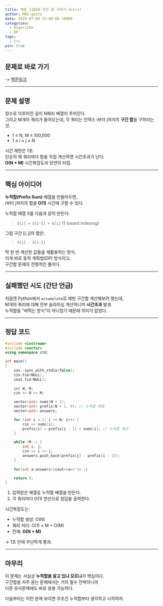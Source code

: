 ```yaml
---
title: 백준 11659-구간 합 구하기 4(C++)
author: M0S-quito
date: 2025-07-06 15:00:00 +0900
categories:
  - Algorithm
  - DP
tags:
  - C++
pin: true
---
```


## 문제로 바로 가기
-> [백준링크](https://www.acmicpc.net/problem/11659)

--- 
## 문제 설명

정수로 이루어진 길이 N짜리 배열이 주어진다.  
그리고 M개의 쿼리가 들어오는데, 각 쿼리는 인덱스 i부터 j까지의 **구간 합**을 구하라는 것.

- 1 ≤ N, M ≤ 100,000
- 1 ≤ i ≤ j ≤ N

시간 제한은 1초.  
단순히 매 쿼리마다 합을 직접 계산하면 시간초과가 난다.  
**O(N * M)** 시간복잡도라 당연히 터짐.

---

## 핵심 아이디어

**누적합(Prefix Sum)** 배열을 만들어두면,  
i부터 j까지의 합을 **O(1)** 시간에 구할 수 있다.

누적합 배열 S를 다음과 같이 만든다:

> `S[i] = S[i-1] + A[i]` (1-based indexing)

그럼 구간 [i, j]의 합은:

> `S[j] - S[i-1]`

딱 한 번 계산한 값들을 재활용하는 방식.  
이게 바로 동적 계획법(DP) 방식이고,  
구간합 문제의 전형적인 풀이다.

---

## 실패했던 시도 (간단 언급)

처음엔 Python에서 `accumulate`로 매번 구간합 계산해보려 했는데,  
M개의 쿼리에 대해 전부 슬라이싱 계산하니까 **시간초과** 발생.  
누적합을 "써먹는 방식"이 아니었기 때문에 의미가 없었다.

---

## 정답 코드
```cpp
#include <iostream>
#include <vector>
using namespace std;

int main()
{
    ios::sync_with_stdio(false);
    cin.tie(NULL);
    cout.tie(NULL);
    
    int N, M;
    cin >> N >> M;

    vector<int> nums(N + 1);
    vector<int> prefix(N + 1, 0); // 누적합 배열
    vector<int> answers;

    for (int i = 1; i <= N; i++) {
        cin >> nums[i];
        prefix[i] = prefix[i - 1] + nums[i]; // 누적합 계산
    }

    while (M--) {
        int i, j;
        cin >> i >> j;
        answers.push_back(prefix[j] - prefix[i - 1]);
    }
    
    for(int a:answers){cout<<a<<'\n';}

    return 0;
}
```

1. 입력받은 배열로 누적합 배열을 만든다.
2. 각 쿼리마다 O(1) 연산으로 정답을 출력한다.

시간복잡도는:

- 누적합 생성: O(N)
- 쿼리 처리: O(1) × M = O(M)
- 전체: **O(N + M)**

→ 1초 안에 무난하게 통과.

---

## 마무리

이 문제는 사실상 **누적합을 알고 있냐 모르냐**가 핵심이다.  
구간합을 자주 묻는 문제에서는 거의 필수 전략이니까  
다른 유사문제에도 바로 응용 가능하다.

다음부터는 이런 문제 보이면 무조건 누적합부터 생각하고 시작하자. 
